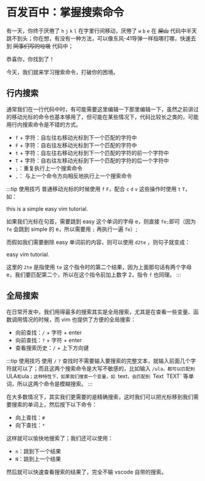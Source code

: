 # 百发百中：掌握搜索命令

  有一天，你终于厌倦了 `h` `j` `k` `l` 在字里行间移动，厌倦了 `w` `b` `e` 在 ~~屎山~~ 代码中半天跳不到头；你在想，有没有一种方法，可以像东风-41导弹一样指哪打哪，快速去到 ~~同事们写的垃圾~~ 代码中；
  
  恭喜你，你找到了！

  今天，我们就来学习搜索命令，打破你的困境。

## 行内搜索

  通常我们在一行代码中时，有可能需要这里编辑一下那里编辑一下，虽然之前讲过的移动光标的命令也基本够用了，但可能在某些情况下，代码比较长之类的，可能用行内搜索命令是不错的方式。

  - `f` + 字符：自左往右移动光标到下一个匹配的字符中
  - `F` + 字符：自右往左移动光标到下一个匹配的字符中
  - `t` + 字符：自左往右移动光标到下一个匹配的字符的前一个字符中
  - `T` + 字符：自右往左移动光标到下一个匹配的字符的后一个字符中
  - `;`：重复执行上一个搜索命令
  - `,`： 与上一个命令方向相反地执行上一个搜索命令
  
  :::tip 使用技巧
  普通移动光标的时候使用 `f` `F`，配合 `c` `d` `v` 这些操作时使用 `t` `T`，如：
  
  this is a simple easy vim tutorial.

  如果我们光标在句首，需要跳到 easy 这个单词的字母 e，则直接 `fe;`即可（因为 `fe` 会跳到 simple 的 e，所以需要用 `;` 再执行一遍 `fe`）;

  而假如我们需要删除 easy 单词前的内容，则可以使用 `d2te` ，则句子就变成：

  easy vim tutorial.

  这里的 `2te` 是指使用 `te` 这个指令时的第二个结果，因为上面那句话有两个字母 e，我们要匹配第二个，所以在这个指令前加上数字 2，指令 `f` 也同理。
  :::

## 全局搜索

  在日常开发中，我们用得最多的搜索其实是全局搜索，尤其是在查看一些变量、函数调用情况的时候，而 vim 也提供了方便的全局搜索：

  - 向前查找：`/` + 字符 + enter
  - 向前查找：`?` + 字符 + enter
  - 查看搜索历史：`/` + 上下方向键

  :::tip 使用技巧
  使用 `/` `?` 查找时不需要输入要搜索的完整文本，就输入前面几个字符就可以了；而且这两个搜索命令是大写不敏感的，比如输入 `/ula，都可以匹配到 `ULA` 和 `ula`；这种特性下，如果我们搜索一个变量，如 `text`，会匹配到 `Text` `TEXT` 等单词，所以这两个命令是模糊搜索。
  :::

  在大多数情况下，其实我们更需要的是精确搜索，这时我们可以把光标移到我们需要搜索的单词上，然后按下以下命令：

  - 向上查找：`#`
  - 向下查找：`*`

  这样就可以愉快地搜索了；我们还可以使用：

  - `n`：跳到下一个结果
  - `N`：跳到上一个结果

  然后就可以快速查看搜索的结果了，完全不输 vscode 自带的搜索。
